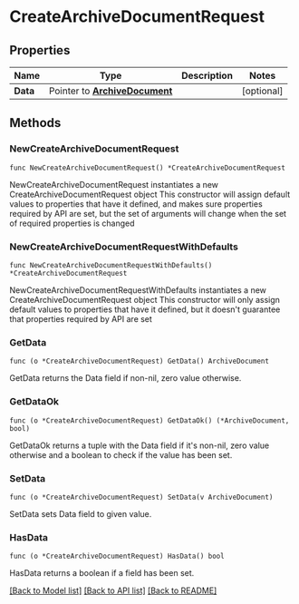 # CreateArchiveDocumentRequest

## Properties

Name | Type | Description | Notes
------------ | ------------- | ------------- | -------------
**Data** | Pointer to [**ArchiveDocument**](ArchiveDocument.md) |  | [optional] 

## Methods

### NewCreateArchiveDocumentRequest

`func NewCreateArchiveDocumentRequest() *CreateArchiveDocumentRequest`

NewCreateArchiveDocumentRequest instantiates a new CreateArchiveDocumentRequest object
This constructor will assign default values to properties that have it defined,
and makes sure properties required by API are set, but the set of arguments
will change when the set of required properties is changed

### NewCreateArchiveDocumentRequestWithDefaults

`func NewCreateArchiveDocumentRequestWithDefaults() *CreateArchiveDocumentRequest`

NewCreateArchiveDocumentRequestWithDefaults instantiates a new CreateArchiveDocumentRequest object
This constructor will only assign default values to properties that have it defined,
but it doesn't guarantee that properties required by API are set

### GetData

`func (o *CreateArchiveDocumentRequest) GetData() ArchiveDocument`

GetData returns the Data field if non-nil, zero value otherwise.

### GetDataOk

`func (o *CreateArchiveDocumentRequest) GetDataOk() (*ArchiveDocument, bool)`

GetDataOk returns a tuple with the Data field if it's non-nil, zero value otherwise
and a boolean to check if the value has been set.

### SetData

`func (o *CreateArchiveDocumentRequest) SetData(v ArchiveDocument)`

SetData sets Data field to given value.

### HasData

`func (o *CreateArchiveDocumentRequest) HasData() bool`

HasData returns a boolean if a field has been set.


[[Back to Model list]](../README.md#documentation-for-models) [[Back to API list]](../README.md#documentation-for-api-endpoints) [[Back to README]](../README.md)


